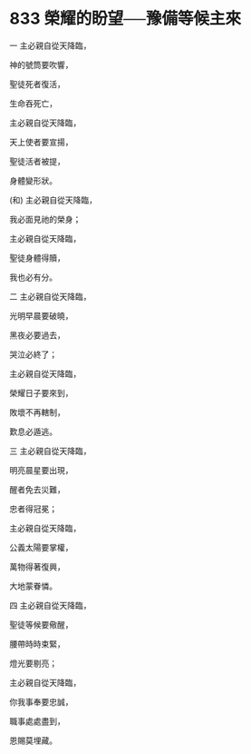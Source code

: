 # 833 榮耀的盼望──豫備等候主來

一 主必親自從天降臨，

神的號筒要吹響，

聖徒死者復活，

生命吞死亡，

主必親自從天降臨，

天上使者要宣揚，

聖徒活者被提，

身體變形狀。

(和) 主必親自從天降臨，

我必面見祂的榮身；

主必親自從天降臨，

聖徒身體得贖，

我也必有分。

二 主必親自從天降臨，

光明早晨要破曉，

黑夜必要過去，

哭泣必終了；

主必親自從天降臨，

榮耀日子要來到，

敗壞不再轄制，

歎息必遁逃。

三 主必親自從天降臨，

明亮晨星要出現，

醒者免去災難，

忠者得冠冕；

主必親自從天降臨，

公義太陽要掌權，

萬物得著復興，

大地蒙眷憐。

四 主必親自從天降臨，

聖徒等候要儆醒，

腰帶時時束緊，

燈光要剔亮；

主必親自從天降臨，

你我事奉要忠誠，

職事處處盡到，

恩賜莫埋藏。

